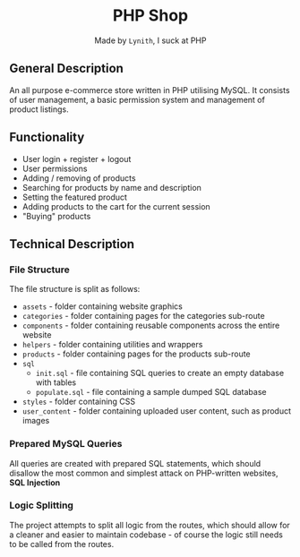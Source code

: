 <center>

  # PHP Shop
  Made by <code>Lynith</code>, I suck at PHP

</center>

## General Description
An all purpose e-commerce store written in PHP utilising MySQL. It consists of user management, a basic permission system and management of product listings. 

## Functionality
- User login + register + logout
- User permissions
- Adding / removing of products
- Searching for products by name and description
- Setting the featured product
- Adding products to the cart for the current session
- "Buying" products

## Technical Description

### File Structure
The file structure is split as follows:
- `assets` - folder containing website graphics
- `categories` - folder containing pages for the categories sub-route
- `components` - folder containing reusable components across the entire website
- `helpers` - folder containing utilities and wrappers
- `products` - folder containing pages for the products sub-route
- `sql`
  - `init.sql` - file containing SQL queries to create an empty database with tables
  - `populate.sql` - file containing a sample dumped SQL database
- `styles` - folder containing CSS
- `user_content` - folder containing uploaded user content, such as product images

### Prepared MySQL Queries
All queries are created with prepared SQL statements, which should disallow the most common and simplest attack on PHP-written websites, **SQL Injection**

### Logic Splitting
The project attempts to split all logic from the routes, which should allow for a cleaner and easier to maintain codebase - of course the logic still needs to be called from the routes.